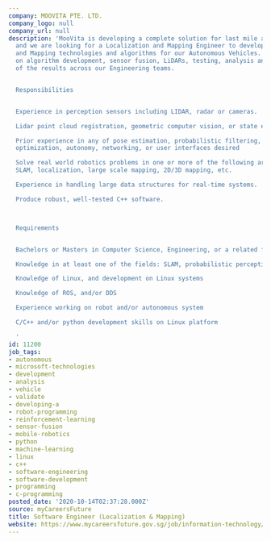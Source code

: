 ```yaml
---
company: MOOVITA PTE. LTD.
company_logo: null
company_url: null
description: 'MooVita is developing a complete solution for last mile autonomous mobility
  and we are looking for a Localization and Mapping Engineer to develop Localization
  and Mapping technologies and algorithms for our Autonomous Vehicles. You will work
  on algorithm development, sensor fusion, LiDARs, testing, analysis and validation
  of the results across our Engineering teams.


  Responsibilities


  Experience in perception sensors including LIDAR, radar or cameras.

  Lidar point cloud registration, geometric computer vision, or state estimation

  Prior experience in any of pose estimation, probabilistic filtering, SLAM, nonlinear
  optimization, autonomy, networking, or user interfaces desired

  Solve real world robotics problems in one or more of the following areas: Robotic
  SLAM, localization, large scale mapping, 2D/3D mapping, etc.

  Experience in handling large data structures for real-time systems.

  Produce robust, well-tested C++ software.



  Requirements


  Bachelors or Masters in Computer Science, Engineering, or a related field

  Knowledge in at least one of the fields: SLAM, probabilistic perception, 2D/3D mapping.

  Knowledge of Linux, and development on Linux systems

  Knowledge of ROS, and/or DDS

  Experience working on robot and/or autonomous system

  C/C++ and/or python development skills on Linux platform

  '
id: 11200
job_tags:
- autonomous
- microsoft-technologies
- development
- analysis
- vehicle
- validate
- developing-a
- robot-programming
- reinforcement-learning
- sensor-fusion
- mobile-robotics
- python
- machine-learning
- linux
- c++
- software-engineering
- software-development
- programming
- c-programming
posted_date: '2020-10-14T02:37:28.000Z'
source: myCareersFuture
title: Software Engineer (Localization & Mapping)
website: https://www.mycareersfuture.gov.sg/job/information-technology/software-engineer-moovita-d57d605662158df81d19b9edec033f3c
---
```

